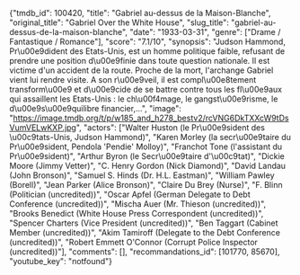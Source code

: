 {"tmdb_id": 100420, "title": "Gabriel au-dessus de la Maison-Blanche", "original_title": "Gabriel Over the White House", "slug_title": "gabriel-au-dessus-de-la-maison-blanche", "date": "1933-03-31", "genre": ["Drame / Fantastique / Romance"], "score": "7.1/10", "synopsis": "Judson Hammond, Pr\u00e9dident des Etats-Unis, est un homme politique faible, refusant de prendre une position d\u00e9finie dans toute question nationale. Il est victime d'un accident de la route. Proche de la mort, l'archange Gabriel vient lui rendre visite. A son r\u00e9veil, il est compl\u00e8tement transform\u00e9 et d\u00e9cide de se battre contre tous les fl\u00e9aux qui assaillent les Etats-Unis : le ch\u00f4mage, le gangst\u00e9risme, le d\u00e9s\u00e9quilibre financier,...", "image": "https://image.tmdb.org/t/p/w185_and_h278_bestv2/rcVNG6DkTXXcW9tDsVumVELwKXP.jpg", "actors": ["Walter Huston (le Pr\u00e9sident des \u00c9tats-Unis, Judson Hammond)", "Karen Morley (la secr\u00e9taire du Pr\u00e9sident, Pendola 'Pendie' Molloy)", "Franchot Tone (l'assistant du Pr\u00e9sident)", "Arthur Byron (le Secr\u00e9taire d'\u00c9tat)", "Dickie Moore (Jimmy Vetter)", "C. Henry Gordon (Nick Diamond)", "David Landau (John Bronson)", "Samuel S. Hinds (Dr. H.L. Eastman)", "William Pawley (Borell)", "Jean Parker (Alice Bronson)", "Claire Du Brey (Nurse)", "F. Blinn (Politician (uncredited))", "Oscar Apfel (German Delegate to Debt Conference (uncredited))", "Mischa Auer (Mr. Thieson (uncredited))", "Brooks Benedict (White House Press Correspondent (uncredited))", "Spencer Charters (Vice President (uncredited))", "Ben Taggart (Cabinet Member (uncredited))", "Akim Tamiroff (Delegate to the Debt Conference (uncredited))", "Robert Emmett O'Connor (Corrupt Police Inspector (uncredited))"], "comments": [], "recommandations_id": [101770, 85670], "youtube_key": "notfound"}